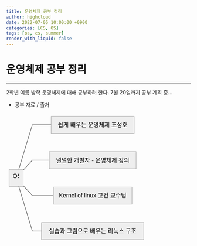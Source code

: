 ```yaml
---
title: 운영체제 공부 정리
author: highcloud
date: 2022-07-05 10:00:00 +0900
categories: [CS, OS]
tags: [os, cs, summer]
render_with_liquid: false
---
```


<h1 id="운영체제-공부-정리">운영체제 공부 정리</h1>
<hr>
<p>2학년 여름 방학 운영체제에 대해 공부하려 한다. 7월 20일까지 공부 계획 중…</p>
<ul>
<li>공부 자료 / 출처</li>
</ul>
<pre class=" language-mermaid"><svg id="mermaid-svg-Sp7k4XQ7Nz3VEEAL" width="100%" xmlns="http://www.w3.org/2000/svg" xmlns:xlink="http://www.w3.org/1999/xlink" height="352.875" style="max-width: 383.76043701171875px;" viewBox="0 0 383.76043701171875 352.875"><style>#mermaid-svg-Sp7k4XQ7Nz3VEEAL{font-family:"trebuchet ms",verdana,arial,sans-serif;font-size:16px;fill:#000000;}#mermaid-svg-Sp7k4XQ7Nz3VEEAL .error-icon{fill:#552222;}#mermaid-svg-Sp7k4XQ7Nz3VEEAL .error-text{fill:#552222;stroke:#552222;}#mermaid-svg-Sp7k4XQ7Nz3VEEAL .edge-thickness-normal{stroke-width:2px;}#mermaid-svg-Sp7k4XQ7Nz3VEEAL .edge-thickness-thick{stroke-width:3.5px;}#mermaid-svg-Sp7k4XQ7Nz3VEEAL .edge-pattern-solid{stroke-dasharray:0;}#mermaid-svg-Sp7k4XQ7Nz3VEEAL .edge-pattern-dashed{stroke-dasharray:3;}#mermaid-svg-Sp7k4XQ7Nz3VEEAL .edge-pattern-dotted{stroke-dasharray:2;}#mermaid-svg-Sp7k4XQ7Nz3VEEAL .marker{fill:#666;stroke:#666;}#mermaid-svg-Sp7k4XQ7Nz3VEEAL .marker.cross{stroke:#666;}#mermaid-svg-Sp7k4XQ7Nz3VEEAL svg{font-family:"trebuchet ms",verdana,arial,sans-serif;font-size:16px;}#mermaid-svg-Sp7k4XQ7Nz3VEEAL .label{font-family:"trebuchet ms",verdana,arial,sans-serif;color:#000000;}#mermaid-svg-Sp7k4XQ7Nz3VEEAL .cluster-label text{fill:#333;}#mermaid-svg-Sp7k4XQ7Nz3VEEAL .cluster-label span{color:#333;}#mermaid-svg-Sp7k4XQ7Nz3VEEAL .label text,#mermaid-svg-Sp7k4XQ7Nz3VEEAL span{fill:#000000;color:#000000;}#mermaid-svg-Sp7k4XQ7Nz3VEEAL .node rect,#mermaid-svg-Sp7k4XQ7Nz3VEEAL .node circle,#mermaid-svg-Sp7k4XQ7Nz3VEEAL .node ellipse,#mermaid-svg-Sp7k4XQ7Nz3VEEAL .node polygon,#mermaid-svg-Sp7k4XQ7Nz3VEEAL .node path{fill:#eee;stroke:#999;stroke-width:1px;}#mermaid-svg-Sp7k4XQ7Nz3VEEAL .node .label{text-align:center;}#mermaid-svg-Sp7k4XQ7Nz3VEEAL .node.clickable{cursor:pointer;}#mermaid-svg-Sp7k4XQ7Nz3VEEAL .arrowheadPath{fill:#333333;}#mermaid-svg-Sp7k4XQ7Nz3VEEAL .edgePath .path{stroke:#666;stroke-width:1.5px;}#mermaid-svg-Sp7k4XQ7Nz3VEEAL .flowchart-link{stroke:#666;fill:none;}#mermaid-svg-Sp7k4XQ7Nz3VEEAL .edgeLabel{background-color:white;text-align:center;}#mermaid-svg-Sp7k4XQ7Nz3VEEAL .edgeLabel rect{opacity:0.5;background-color:white;fill:white;}#mermaid-svg-Sp7k4XQ7Nz3VEEAL .cluster rect{fill:hsl(210,66.6666666667%,95%);stroke:#26a;stroke-width:1px;}#mermaid-svg-Sp7k4XQ7Nz3VEEAL .cluster text{fill:#333;}#mermaid-svg-Sp7k4XQ7Nz3VEEAL .cluster span{color:#333;}#mermaid-svg-Sp7k4XQ7Nz3VEEAL div.mermaidTooltip{position:absolute;text-align:center;max-width:200px;padding:2px;font-family:"trebuchet ms",verdana,arial,sans-serif;font-size:12px;background:hsl(-160,0%,93.3333333333%);border:1px solid #26a;border-radius:2px;pointer-events:none;z-index:100;}#mermaid-svg-Sp7k4XQ7Nz3VEEAL:root{--mermaid-font-family:"trebuchet ms",verdana,arial,sans-serif;}#mermaid-svg-Sp7k4XQ7Nz3VEEAL flowchart{fill:apa;}</style><g><g class="output"><g class="clusters"></g><g class="edgePaths"><g class="edgePath LS-OS LE-B" id="L-OS-B" style="opacity: 1;"><path class="path" d="M34.3627049205248,153.078125L71.47916793823242,31.359375L122.88541793823242,31.359375" marker-end="url(https://stackedit.io/app#arrowhead543)" style="fill:none"></path><defs><marker id="arrowhead543" viewBox="0 0 10 10" refX="9" refY="5" markerUnits="strokeWidth" markerWidth="8" markerHeight="6" orient="auto"><path d="M 0 0 L 10 5 L 0 10 z" class="arrowheadPath" style="stroke-width: 1; stroke-dasharray: 1, 0;"></path></marker></defs></g><g class="edgePath LS-OS LE-C" id="L-OS-C" style="opacity: 1;"><path class="path" d="M46.47916793823242,155.40623857005517L71.47916793823242,128.078125L117.54166793823242,128.078125" marker-end="url(https://stackedit.io/app#arrowhead544)" style="fill:none"></path><defs><marker id="arrowhead544" viewBox="0 0 10 10" refX="9" refY="5" markerUnits="strokeWidth" markerWidth="8" markerHeight="6" orient="auto"><path d="M 0 0 L 10 5 L 0 10 z" class="arrowheadPath" style="stroke-width: 1; stroke-dasharray: 1, 0;"></path></marker></defs></g><g class="edgePath LS-OS LE-D" id="L-OS-D" style="opacity: 1;"><path class="path" d="M46.47916793823242,197.46876142994483L71.47916793823242,224.796875L128.91666793823242,224.796875" marker-end="url(https://stackedit.io/app#arrowhead545)" style="fill:none"></path><defs><marker id="arrowhead545" viewBox="0 0 10 10" refX="9" refY="5" markerUnits="strokeWidth" markerWidth="8" markerHeight="6" orient="auto"><path d="M 0 0 L 10 5 L 0 10 z" class="arrowheadPath" style="stroke-width: 1; stroke-dasharray: 1, 0;"></path></marker></defs></g><g class="edgePath LS-OS LE-E" id="L-OS-E" style="opacity: 1;"><path class="path" d="M34.3627049205248,199.796875L71.47916793823242,321.515625L96.47916793823242,321.515625" marker-end="url(https://stackedit.io/app#arrowhead546)" style="fill:none"></path><defs><marker id="arrowhead546" viewBox="0 0 10 10" refX="9" refY="5" markerUnits="strokeWidth" markerWidth="8" markerHeight="6" orient="auto"><path d="M 0 0 L 10 5 L 0 10 z" class="arrowheadPath" style="stroke-width: 1; stroke-dasharray: 1, 0;"></path></marker></defs></g></g><g class="edgeLabels"><g class="edgeLabel" transform="" style="opacity: 1;"><g transform="translate(0,0)" class="label"><rect rx="0" ry="0" width="0" height="0"></rect><foreignObject width="0" height="0"><div xmlns="http://www.w3.org/1999/xhtml" style="display: inline-block; white-space: nowrap;"><span id="L-L-OS-B" class="edgeLabel L-LS-OS' L-LE-B"></span></div></foreignObject></g></g><g class="edgeLabel" transform="" style="opacity: 1;"><g transform="translate(0,0)" class="label"><rect rx="0" ry="0" width="0" height="0"></rect><foreignObject width="0" height="0"><div xmlns="http://www.w3.org/1999/xhtml" style="display: inline-block; white-space: nowrap;"><span id="L-L-OS-C" class="edgeLabel L-LS-OS' L-LE-C"></span></div></foreignObject></g></g><g class="edgeLabel" transform="" style="opacity: 1;"><g transform="translate(0,0)" class="label"><rect rx="0" ry="0" width="0" height="0"></rect><foreignObject width="0" height="0"><div xmlns="http://www.w3.org/1999/xhtml" style="display: inline-block; white-space: nowrap;"><span id="L-L-OS-D" class="edgeLabel L-LS-OS' L-LE-D"></span></div></foreignObject></g></g><g class="edgeLabel" transform="" style="opacity: 1;"><g transform="translate(0,0)" class="label"><rect rx="0" ry="0" width="0" height="0"></rect><foreignObject width="0" height="0"><div xmlns="http://www.w3.org/1999/xhtml" style="display: inline-block; white-space: nowrap;"><span id="L-L-OS-E" class="edgeLabel L-LS-OS' L-LE-E"></span></div></foreignObject></g></g></g><g class="nodes"><g class="node default" id="flowchart-OS-5930" transform="translate(27.23958396911621,176.4375)" style="opacity: 1;"><rect rx="0" ry="0" x="-19.23958396911621" y="-23.359375" width="38.47916793823242" height="46.71875" class="label-container"></rect><g class="label" transform="translate(0,0)"><g transform="translate(-9.239583969116211,-13.359375)"><foreignObject width="18.479167938232422" height="26.71875"><div xmlns="http://www.w3.org/1999/xhtml" style="display: inline-block; white-space: nowrap;">OS</div></foreignObject></g></g></g><g class="node default" id="flowchart-B-5931" transform="translate(236.11979293823242,31.359375)" style="opacity: 1;"><rect rx="0" ry="0" x="-113.234375" y="-23.359375" width="226.46875" height="46.71875" class="label-container"></rect><g class="label" transform="translate(0,0)"><g transform="translate(-103.234375,-13.359375)"><foreignObject width="206.46875" height="26.71875"><div xmlns="http://www.w3.org/1999/xhtml" style="display: inline-block; white-space: nowrap;">쉽게 배우는 운영체제 조성호</div></foreignObject></g></g></g><g class="node default" id="flowchart-C-5933" transform="translate(236.11979293823242,128.078125)" style="opacity: 1;"><rect rx="0" ry="0" x="-118.578125" y="-23.359375" width="237.15625" height="46.71875" class="label-container"></rect><g class="label" transform="translate(0,0)"><g transform="translate(-108.578125,-13.359375)"><foreignObject width="217.15625" height="26.71875"><div xmlns="http://www.w3.org/1999/xhtml" style="display: inline-block; white-space: nowrap;">널널한 개발자 - 운영체제 강의</div></foreignObject></g></g></g><g class="node default" id="flowchart-D-5935" transform="translate(236.11979293823242,224.796875)" style="opacity: 1;"><rect rx="0" ry="0" x="-107.203125" y="-23.359375" width="214.40625" height="46.71875" class="label-container"></rect><g class="label" transform="translate(0,0)"><g transform="translate(-97.203125,-13.359375)"><foreignObject width="194.40625" height="26.71875"><div xmlns="http://www.w3.org/1999/xhtml" style="display: inline-block; white-space: nowrap;">Kernel of linux 고건 교수님</div></foreignObject></g></g></g><g class="node default" id="flowchart-E-5937" transform="translate(236.11979293823242,321.515625)" style="opacity: 1;"><rect rx="0" ry="0" x="-139.640625" y="-23.359375" width="279.28125" height="46.71875" class="label-container"></rect><g class="label" transform="translate(0,0)"><g transform="translate(-129.640625,-13.359375)"><foreignObject width="259.28125" height="26.71875"><div xmlns="http://www.w3.org/1999/xhtml" style="display: inline-block; white-space: nowrap;">실습과 그림으로 배우는 리눅스 구조</div></foreignObject></g></g></g></g></g></g></svg></pre>

